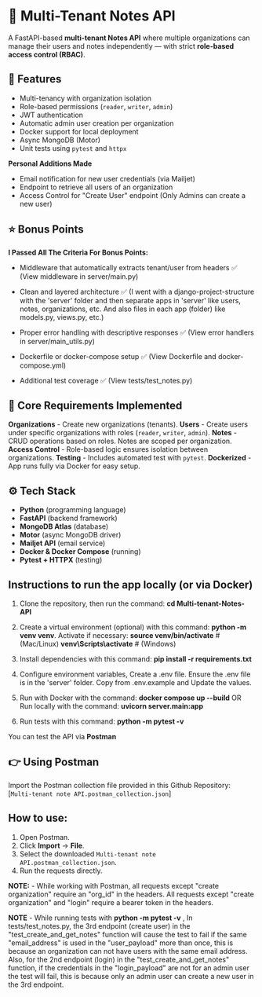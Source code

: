 # 📝 Multi-Tenant Notes API

A FastAPI-based **multi-tenant Notes API** where multiple organizations can manage their users and notes independently — with strict **role-based access control (RBAC)**.


## 🚀 Features
- Multi-tenancy with organization isolation
- Role-based permissions (`reader`, `writer`, `admin`)
- JWT authentication
- Automatic admin user creation per organization
- Docker support for local deployment
- Async MongoDB (Motor)
- Unit tests using `pytest` and `httpx`


**Personal Additions Made**
- Email notification for new user credentials (via Mailjet)
- Endpoint to retrieve all users of an organization
- Access Control for "Create User" endpoint (Only Admins can create a new user)


## ⭐ Bonus Points
**I Passed All The Criteria For Bonus Points:**
- Middleware that automatically extracts tenant/user from headers ✅
    (View middleware in server/main.py)

- Clean and layered architecture ✅
    (I went with a django-project-structure with the 'server' folder and then separate apps in 'server' like
    users, notes, organizations, etc. And also files in each app (folder) like models.py, views.py, etc.)

- Proper error handling with descriptive responses ✅
    (View error handlers in server/main_utils.py)
 
- Dockerfile or docker-compose setup ✅
    (View Dockerfile and docker-compose.yml)

- Additional test coverage ✅
    (View tests/test_notes.py)


## 🧠 Core Requirements Implemented
**Organizations** - Create new organizations (tenants). 
**Users** - Create users under specific organizations with roles (`reader`, `writer`, `admin`). 
**Notes** - CRUD operations based on roles. Notes are scoped per organization. 
**Access Control** - Role-based logic ensures isolation between organizations. 
**Testing** - Includes automated test with `pytest`. 
**Dockerized** - App runs fully via Docker for easy setup.


## ⚙️ Tech Stack
- **Python** (programming language)
- **FastAPI** (backend framework)
- **MongoDB Atlas** (database)
- **Motor** (async MongoDB driver)
- **Mailjet API** (email service)
- **Docker & Docker Compose** (running)
- **Pytest + HTTPX** (testing)


## Instructions to run the app locally (or via Docker)
1. Clone the repository, then run the command:
    **cd Multi-tenant-Notes-API**

2. Create a virtual environment (optional) with this command:
    **python -m venv venv**.
  Activate if necessary:
    **source venv/bin/activate**   # (Mac/Linux)
    **venv\Scripts\activate**     # (Windows)

3. Install dependencies with this command:
    **pip install -r requirements.txt**

4. Configure environment variables, Create a .env file.
    Ensure the .env file is in the 'server' folder. Copy from .env.example and Update the values.

5. Run with Docker with the command:
    **docker compose up --build**
  OR Run locally with the command:
    **uvicorn server.main:app**

6. Run tests with this command:
    **python -m pytest -v**  


You can test the API via **Postman**
## 👉 Using Postman
Import the Postman collection file provided in this Github Repository:
[`Multi-tenant note API.postman_collection.json`]

## How to use:
1. Open Postman.
2. Click **Import** → **File**.
3. Select the downloaded `Multi-tenant note API.postman_collection.json`.
4. Run the requests directly.


**NOTE:** - While working with Postman, all requests except "create organization" require an "org_id" in the headers.
All requests except "create organization" and "login" require a bearer token in the headers. 

**NOTE** - While running tests with **python -m pytest -v** , In tests/test_notes.py,
the 3rd endpoint (create user) in the "test_create_and_get_notes" function will cause the test to fail if the same "email_address"
is used in the "user_payload" more than once, this is because an organization can not have users with the same email address.
Also, for the 2nd endpoint (login) in the "test_create_and_get_notes" function, if the credentials in the "login_payload" are not
for an admin user the test will fail, this is because only an admin user can create a new user in the 3rd endpoint.
